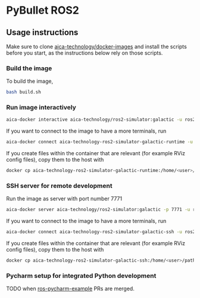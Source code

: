 # PyBullet ROS2

## Usage instructions

Make sure to clone [aica-technology/docker-images](https://github.com/aica-technology/docker-images) and install the
scripts before you start, as the instructions below rely on those scripts.

### Build the image

To build the image,

```bash
bash build.sh
```

### Run image interactively

```bash
aica-docker interactive aica-technology/ros2-simulator:galactic -u ros2
```

If you want to connect to the image to have a more terminals, run

```bash
aica-docker connect aica-technology-ros2-simulator-galactic-runtime -u ros2
```

If you create files within the container that are relevant (for example RViz config files), copy them to the host with

```bash
docker cp aica-technology-ros2-simulator-galactic-runtime:/home/<user>/path/within/container/ /host/path/target
```

### SSH server for remote development

Run the image as server with port number 7771

```bash
aica-docker server aica-technology/ros2-simulator:galactic -p 7771 -u ros2
```

If you want to connect to the image to have a more terminals, run

```bash
aica-docker connect aica-technology-ros2-simulator-galactic-ssh -u ros2
```

If you create files within the container that are relevant (for example RViz config files), copy them to the host with

```bash
docker cp aica-technology-ros2-simulator-galactic-ssh:/home/<user>/path/within/container/ /host/path/target
```

### Pycharm setup for integrated Python development

TODO when [ros-pycharm-example](https://github.com/domire8/ros-pycharm-example) PRs are merged.

